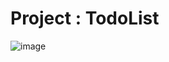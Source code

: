 # Project : TodoList

![image](https://github.com/limhyerin/TS_TodoList/assets/70150896/60ded343-d2f5-4834-a9c0-51b925a07114)
